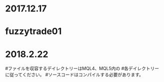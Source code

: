 # 2017.12.17
# fuzzytrade01
# 2018.2.22
#ファイルを収容するデイレクトリーはMQL4、MQL5内の
#各デイレクトリーに従ってください。
#ソースコードはコンパイルする必要があります。